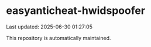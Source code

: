 # easyanticheat-hwidspoofer

Last updated: 2025-06-30 01:27:05

This repository is automatically maintained.

